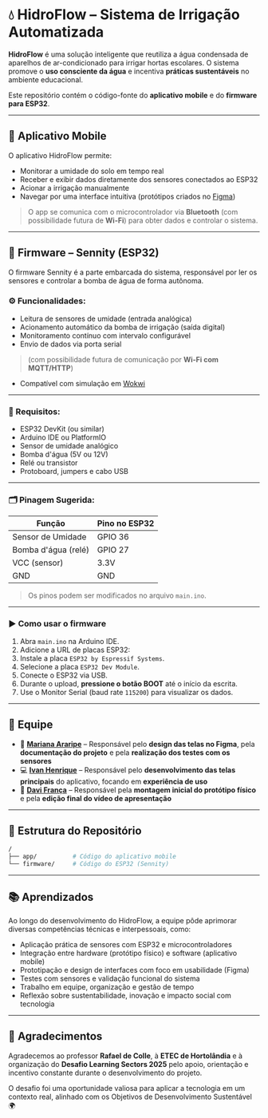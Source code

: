 # 💧 HidroFlow – Sistema de Irrigação Automatizada

**HidroFlow** é uma solução inteligente que reutiliza a água condensada de aparelhos de ar-condicionado para irrigar hortas escolares. O sistema promove o **uso consciente da água** e incentiva **práticas sustentáveis** no ambiente educacional.


Este repositório contém o código-fonte do **aplicativo mobile** e do **firmware para ESP32**.

---

## 📱 Aplicativo Mobile

O aplicativo HidroFlow permite:

- Monitorar a umidade do solo em tempo real
- Receber e exibir dados diretamente dos sensores conectados ao ESP32
- Acionar a irrigação manualmente
- Navegar por uma interface intuitiva (protótipos criados no [Figma](https://www.figma.com/design/atPiNbUl8kKxzwkkMnEreF/HidroFlow-App-Design---Sennity?node-id=0-1&t=aORT66O7alV9LDpt-1))

> O app se comunica com o microcontrolador via **Bluetooth** (com possibilidade futura de **Wi-Fi**) para obter dados e controlar o sistema.

---

## 🔌 Firmware – Sennity (ESP32)

O firmware Sennity é a parte embarcada do sistema, responsável por ler os sensores e controlar a bomba de água de forma autônoma.

### ⚙️ Funcionalidades:
- Leitura de sensores de umidade (entrada analógica)
- Acionamento automático da bomba de irrigação (saída digital)
- Monitoramento contínuo com intervalo configurável
- Envio de dados via porta serial
> (com possibilidade futura de comunicação por **Wi-Fi com MQTT/HTTP**)
- Compatível com simulação em [Wokwi](https://wokwi.com/)

---

### 🔧 Requisitos:
- ESP32 DevKit (ou similar)
- Arduino IDE ou PlatformIO
- Sensor de umidade analógico
- Bomba d'água (5V ou 12V)
- Relé ou transistor
- Protoboard, jumpers e cabo USB

---

### 🗂️ Pinagem Sugerida:

| Função               | Pino no ESP32 |
|----------------------|---------------|
| Sensor de Umidade    | GPIO 36       |
| Bomba d'água (relé)  | GPIO 27       |
| VCC (sensor)         | 3.3V          |
| GND                  | GND           |

> Os pinos podem ser modificados no arquivo `main.ino`.

---

### ▶️ Como usar o firmware

1. Abra `main.ino` na Arduino IDE.  
2. Adicione a URL de placas ESP32:
3. Instale a placa `ESP32 by Espressif Systems`.  
4. Selecione a placa `ESP32 Dev Module`.  
5. Conecte o ESP32 via USB.  
6. Durante o upload, **pressione o botão BOOT** até o início da escrita.  
7. Use o Monitor Serial (baud rate `115200`) para visualizar os dados.

---

## 👥 Equipe

- 🎨 **[Mariana Araripe](https://github.com/marianaararipe)** – Responsável pelo **design das telas no Figma**, pela **documentação do projeto** e pela **realização dos testes com os sensores**  
- 💻 **[Ivan Henrique](https://github.com/Iwanhrq)** – Responsável pelo **desenvolvimento das telas principais** do aplicativo, focando em **experiência de uso**  
- 🔧 **[Davi França](https://github.com/Davi-Fran)** – Responsável pela **montagem inicial do protótipo físico** e pela **edição final do vídeo de apresentação**

---

## 📂 Estrutura do Repositório

```bash
/
├── app/          # Código do aplicativo mobile
└── firmware/     # Código do ESP32 (Sennity)
````

---

## 📚 Aprendizados

Ao longo do desenvolvimento do HidroFlow, a equipe pôde aprimorar diversas competências técnicas e interpessoais, como:

- Aplicação prática de sensores com ESP32 e microcontroladores
- Integração entre hardware (protótipo físico) e software (aplicativo mobile)
- Prototipação e design de interfaces com foco em usabilidade (Figma)
- Testes com sensores e validação funcional do sistema
- Trabalho em equipe, organização e gestão de tempo
- Reflexão sobre sustentabilidade, inovação e impacto social com tecnologia

---

## 🙏 Agradecimentos

Agradecemos ao professor **Rafael de Colle**, à **ETEC de Hortolândia** e à organização do **Desafio Learning Sectors 2025** pelo apoio, orientação e incentivo constante durante o desenvolvimento do projeto.

O desafio foi uma oportunidade valiosa para aplicar a tecnologia em um contexto real, alinhado com os Objetivos de Desenvolvimento Sustentável 🌍
